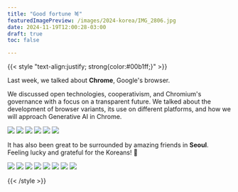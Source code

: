 ```yaml
---
title: "Good fortune 복"
featuredImagePreview: /images/2024-korea/IMG_2806.jpg
date: 2024-11-19T12:00:28-03:00
draft: true
toc: false

---
```


{{< style "text-align:justify; strong{color:#00b1ff;}" >}}

Last week, we talked about **Chrome**, Google's browser.

We discussed open technologies, cooperativism, and Chromium's governance with a focus on a transparent future. We talked about the development of browser variants, its use on different platforms, and how we will approach Generative AI in Chrome.

![](/images/2024-korea/IMG_2906.jpg)
![](/images/2024-korea/IMG_2851.jpg)
![](/images/2024-korea/IMG_2806.jpg)
![](/images/2024-korea/IMG_2786.jpg)
![](/images/2024-korea/IMG_2855.jpg)
![](/images/2024-korea/IMG_2840.jpg)


It has also been great to be surrounded by amazing friends in **Seoul**. Feeling lucky and grateful for the Koreans! 🙏

![](/images/2024-korea/06ee99cd-795d-42e5-928c-d73847d7101b.jpg)
![](/images/2024-korea/IMG_2880.jpg)
![](/images/2024-korea/IMG_2881.jpg)
![](/images/2024-korea/IMG_2875.jpg)
![](/images/2024-korea/IMG_2885.jpg)
![](/images/2024-korea/IMG_2942.jpg)
![](/images/2024-korea/IMG_2943.jpg)
![](/images/2024-korea/IMG_2946.jpg)

{{< /style >}}
